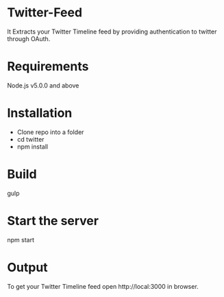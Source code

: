 # Twitter-Feed
It Extracts your Twitter Timeline feed by providing authentication to twitter through OAuth.

# Requirements
  Node.js v5.0.0 and above
  
# Installation
  * Clone repo into a folder
  * cd twitter
  * npm install
 
# Build
  gulp

# Start the server
  npm start

# Output
  To get your Twitter Timeline feed open http://local:3000 in browser. 
